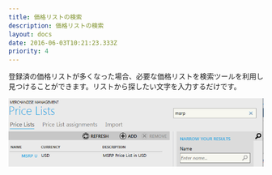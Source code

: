 ```yaml
---
title: 価格リストの検索
description: 価格リストの検索
layout: docs
date: 2016-06-03T10:21:23.333Z
priority: 4
---
```

登録済の価格リストが多くなった場合、必要な価格リストを検索ツールを利用し見つけることができます。リストから探したい文字を入力するだけです。

![](../../../assets/images/docs/005-searching.PNG)